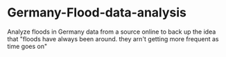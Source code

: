 # Germany-Flood-data-analysis
Analyze floods in Germany data from a source online to back up the idea that "floods have always been around. they arn't getting more frequent as time goes on"
